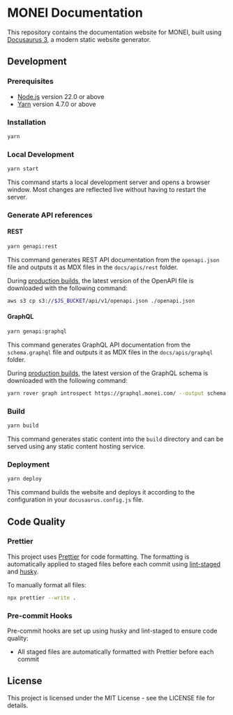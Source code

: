# MONEI Documentation

This repository contains the documentation website for MONEI, built using [Docusaurus 3](https://docusaurus.io/), a modern static website generator.

## Development

### Prerequisites

- [Node.js](https://nodejs.org/) version 22.0 or above
- [Yarn](https://yarnpkg.com/) version 4.7.0 or above

### Installation

```bash
yarn
```

### Local Development

```bash
yarn start
```

This command starts a local development server and opens a browser window. Most changes are reflected live without having to restart the server.

### Generate API references

#### REST

```bash
yarn genapi:rest
```

This command generates REST API documentation from the `openapi.json` file and outputs it as MDX files in the `docs/apis/rest` folder.

During [production builds](.amplify.yml), the latest version of the OpenAPI file is downloaded with the following command:

```bash
aws s3 cp s3://$JS_BUCKET/api/v1/openapi.json ./openapi.json
```

#### GraphQL

```bash
yarn genapi:graphql
```

This command generates GraphQL API documentation from the `schema.graphql` file and outputs it as MDX files in the `docs/apis/graphql` folder.

During [production builds](.amplify.yml), the latest version of the GraphQL schema is downloaded with the following command:

```bash
yarn rover graph introspect https://graphql.monei.com/ --output schema.graphql
```

### Build

```bash
yarn build
```

This command generates static content into the `build` directory and can be served using any static content hosting service.

### Deployment

```bash
yarn deploy
```

This command builds the website and deploys it according to the configuration in your `docusaurus.config.js` file.

## Code Quality

### Prettier

This project uses [Prettier](https://prettier.io/) for code formatting. The formatting is automatically applied to staged files before each commit using [lint-staged](https://github.com/okonet/lint-staged) and [husky](https://typicode.github.io/husky/).

To manually format all files:

```bash
npx prettier --write .
```

### Pre-commit Hooks

Pre-commit hooks are set up using husky and lint-staged to ensure code quality:

- All staged files are automatically formatted with Prettier before each commit

## License

This project is licensed under the MIT License - see the LICENSE file for details.
